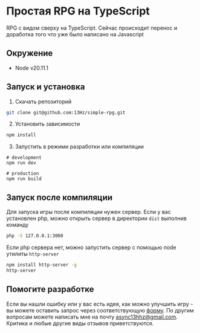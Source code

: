 # Простая RPG на TypeScript
RPG с видом сверху на TypeScript. Сейчас происходит перенос и доработка того что уже было написано на Javascript

## Окружение
* Node v20.11.1

## Запуск и установка
1. Скачать репозиторий
```bash
git clone git@github.com:13Hz/simple-rpg.git
```
2. Установить зависимости
```bash
npm install
```
3. Запустить в режими разработки или компиляции
```
# development
npm run dev

# production
npm run build
```

## Запуск после компиляции
Для запуска игры после компиляции нужен сервер. Если у вас установлен php, можно открыть сервер в директории `dist` выполнив команду
```bash
php -S 127.0.0.1:3000
```
Если php сервера нет, можно запустить сервер с помощью node утилиты `http-server`
```bash
npm install http-server -g
http-server
```

## Помогите разработке
Если вы нашли ошибку или у вас есть идея, как можно улучшить игру - вы можете оставить запрос через соответствующую [форму](https://github.com/13Hz/simple-rpg/issues/new/choose). По другим вопросам можете написать мне на почту [async13hhz@gmail.com](mailto:async13hhz@gmail.com). Критика и любые другие виды отзывов приветствуются.
